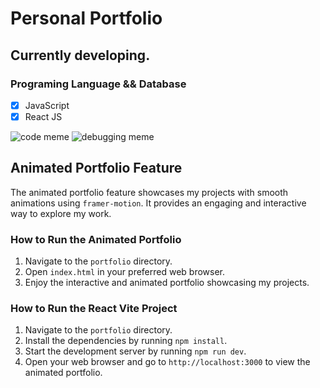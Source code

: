 # Personal Portfolio
## Currently developing.

### Programing Language && Database
- [x] JavaScript
- [x] React JS

![code meme](https://www.codeitbro.in/wp-content/uploads/2024/09/git-Review-please.webp)
![debugging meme](https://img-9gag-fun.9cache.com/photo/angyop5_460s.jpg)

## Animated Portfolio Feature

The animated portfolio feature showcases my projects with smooth animations using `framer-motion`. It provides an engaging and interactive way to explore my work.

### How to Run the Animated Portfolio

1. Navigate to the `portfolio` directory.
2. Open `index.html` in your preferred web browser.
3. Enjoy the interactive and animated portfolio showcasing my projects.

### How to Run the React Vite Project

1. Navigate to the `portfolio` directory.
2. Install the dependencies by running `npm install`.
3. Start the development server by running `npm run dev`.
4. Open your web browser and go to `http://localhost:3000` to view the animated portfolio.
